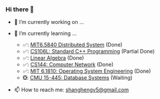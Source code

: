 ### Hi there 👋

- 🔭 I’m currently working on ...
- 🌱 I’m currently learning ...
  - ✅: [MIT6.5840 Distributed System](https://github.com/shanghengv5/6.5840Lab) (Done)
  - ✅: [CS106L: Standard C++ Programming](https://github.com/shanghengv5/Notes/tree/main/CS106L-Standard-C-Programming) (Partial Done)
  - ✅: [Linear Algebra](https://www.youtube.com/watch?v=fNk_zzaMoSs&list=PLZHQObOWTQDPD3MizzM2xVFitgF8hE_ab) (Done)
  - ✅: [CS144: Computer Network](https://github.com/shanghengv5/Notes/tree/main/CS144) (Done)
  - ✅: [MIT 6.1810: Operating System Engineering](https://github.com/shanghengv5/Notes/tree/main/MIT6.180) (Done)
  - ❎: [CMU 15-445: Database Systems]() (Waiting)

- 📫 How to reach me: shanghengv5@gmail.com


